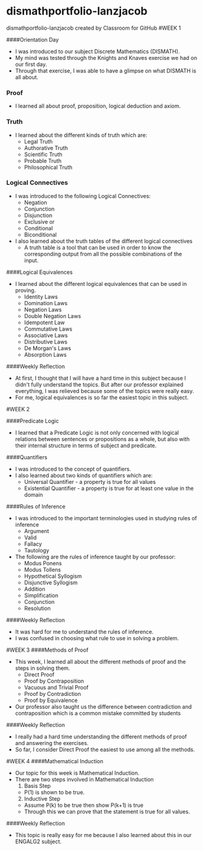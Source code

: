 # dismathportfolio-lanzjacob
dismathportfolio-lanzjacob created by Classroom for GitHub
#WEEK 1

####Orientation Day
* I was introduced to our subject Discrete Mathematics (DISMATH).
* My mind was tested through the Knights and Knaves exercise we had on our first day.
* Through that exercise, I was able to have a glimpse on what DISMATH is all about.

### Proof
* I learned all about proof, proposition, logical deduction and axiom.

### Truth
* I learned about the different kinds of truth which are:
  * Legal Truth
  * Authorative Truth
  * Scientific Truth
  * Probable Truth
  * Philosophical Truth

### Logical Connectives
* I was introduced to the following Logical Connectives:
  * Negation
  * Conjunction 
  * Disjunction
  * Exclusive or
  * Conditional
  * Biconditional
* I also learned about the truth tables of the different logical connectives
  * A truth table is a tool that can be used in order to know the corresponding output from all the possible combinations of the input.
  
####Logical Equivalences
* I learned about the different logical equivalences that can be used in proving.
  * Identity Laws
  * Domination Laws
  * Negation Laws
  * Double Negation Laws
  * Idempotent Law
  * Commutative Laws
  * Associative Laws
  * Distributive Laws
  * De Morgan's Laws
  * Absorption Laws

####Weekly Reflection
* At first, I thought that I will have a hard time in this subject because I didn't fully understand the topics. But after our professor explained everything, I was relieved because some of the topics were really easy.
* For me, logical equivalences is so far the easiest topic in this subject.

#WEEK 2

####Predicate Logic
* I learned that a Predicate Logic is not only concerned with logical relations between sentences or propositions as a whole, but also with their internal structure in terms of subject and predicate.

####Quantifiers
* I was introduced to the concept of quantifiers.
* I also learned about two kinds of quantifiers which are:
  * Universal Quantifier - a property is true for all values
  * Existential Quantifier - a property is true for at least one value in the domain

####Rules of Inference
* I was introduced to the important terminologies used in studying rules of inference
  * Argument
  * Valid
  * Fallacy
  * Tautology
* The following are the rules of inference taught by our professor:
  * Modus Ponens
  * Modus Tollens
  * Hypothetical Syllogism
  * Disjunctive Syllogism
  * Addition
  * Simplification
  * Conjunction
  * Resolution
  
####Weekly Reflection
* It was hard for me to understand the rules of inference. 
* I was confused in choosing what rule to use in solving a problem.

#WEEK 3
####Methods of Proof
* This week, I learned all about the different methods of proof and the steps in solving them.
  * Direct Proof
  * Proof by Contraposition
  * Vacuous and Trivial Proof
  * Proof by Contradiction
  * Proof by Equivalence
* Our professor also taught us the difference between contradiction and contraposition which is a common mistake committed by students

####Weekly Reflection
* I really had a hard time understanding the different methods of proof and answering the exercises.
* So far, I consider Direct Proof the easiest to use among all the methods. 

#WEEK 4
####Mathematical Induction
* Our topic for this week is Mathematical Induction.
* There are two steps involved in Mathematical Induction
  1. Basis Step
    * P(1) is shown to be true.
  2. Inductive Step
    * Assume P(k) to be true then show P(k+1) is true
    * Through this we can prove that the statement is true for all values.

####Weekly Reflection
* This topic is really easy for me because I also learned about this in our ENGALG2 subject.

